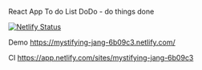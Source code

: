 React App To do List
DoDo - do things done


[![Netlify Status](https://api.netlify.com/api/v1/badges/aea3b350-7893-4e93-a705-c17bcb892f5c/deploy-status)](https://app.netlify.com/sites/mystifying-jang-6b09c3/deploys)

Demo 
https://mystifying-jang-6b09c3.netlify.com/ 

CI
https://app.netlify.com/sites/mystifying-jang-6b09c3
